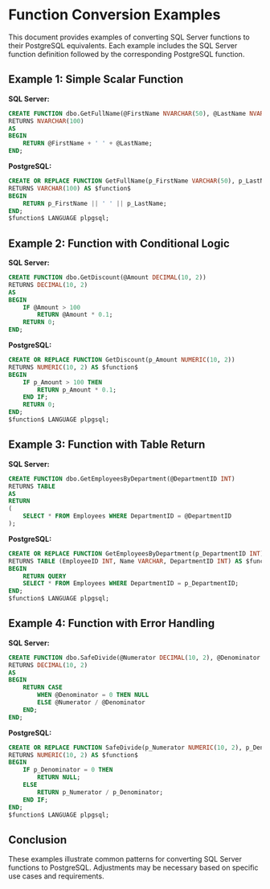 # Function Conversion Examples

This document provides examples of converting SQL Server functions to their PostgreSQL equivalents. Each example includes the SQL Server function definition followed by the corresponding PostgreSQL function.

## Example 1: Simple Scalar Function

**SQL Server:**
```sql
CREATE FUNCTION dbo.GetFullName(@FirstName NVARCHAR(50), @LastName NVARCHAR(50))
RETURNS NVARCHAR(100)
AS
BEGIN
    RETURN @FirstName + ' ' + @LastName;
END;
```

**PostgreSQL:**
```sql
CREATE OR REPLACE FUNCTION GetFullName(p_FirstName VARCHAR(50), p_LastName VARCHAR(50))
RETURNS VARCHAR(100) AS $function$
BEGIN
    RETURN p_FirstName || ' ' || p_LastName;
END;
$function$ LANGUAGE plpgsql;
```

## Example 2: Function with Conditional Logic

**SQL Server:**
```sql
CREATE FUNCTION dbo.GetDiscount(@Amount DECIMAL(10, 2))
RETURNS DECIMAL(10, 2)
AS
BEGIN
    IF @Amount > 100
        RETURN @Amount * 0.1;
    RETURN 0;
END;
```

**PostgreSQL:**
```sql
CREATE OR REPLACE FUNCTION GetDiscount(p_Amount NUMERIC(10, 2))
RETURNS NUMERIC(10, 2) AS $function$
BEGIN
    IF p_Amount > 100 THEN
        RETURN p_Amount * 0.1;
    END IF;
    RETURN 0;
END;
$function$ LANGUAGE plpgsql;
```

## Example 3: Function with Table Return

**SQL Server:**
```sql
CREATE FUNCTION dbo.GetEmployeesByDepartment(@DepartmentID INT)
RETURNS TABLE
AS
RETURN
(
    SELECT * FROM Employees WHERE DepartmentID = @DepartmentID
);
```

**PostgreSQL:**
```sql
CREATE OR REPLACE FUNCTION GetEmployeesByDepartment(p_DepartmentID INT)
RETURNS TABLE (EmployeeID INT, Name VARCHAR, DepartmentID INT) AS $function$
BEGIN
    RETURN QUERY
    SELECT * FROM Employees WHERE DepartmentID = p_DepartmentID;
END;
$function$ LANGUAGE plpgsql;
```

## Example 4: Function with Error Handling

**SQL Server:**
```sql
CREATE FUNCTION dbo.SafeDivide(@Numerator DECIMAL(10, 2), @Denominator DECIMAL(10, 2))
RETURNS DECIMAL(10, 2)
AS
BEGIN
    RETURN CASE 
        WHEN @Denominator = 0 THEN NULL 
        ELSE @Numerator / @Denominator 
    END;
END;
```

**PostgreSQL:**
```sql
CREATE OR REPLACE FUNCTION SafeDivide(p_Numerator NUMERIC(10, 2), p_Denominator NUMERIC(10, 2))
RETURNS NUMERIC(10, 2) AS $function$
BEGIN
    IF p_Denominator = 0 THEN
        RETURN NULL;
    ELSE
        RETURN p_Numerator / p_Denominator;
    END IF;
END;
$function$ LANGUAGE plpgsql;
```

## Conclusion

These examples illustrate common patterns for converting SQL Server functions to PostgreSQL. Adjustments may be necessary based on specific use cases and requirements.
